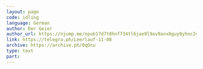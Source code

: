 ```yaml
---
layout: page
code: idling
language: German
author: Der Geier
author_url: https://njump.me/npub17d7t8hnf734tl6jae9l9av9anx8guy0yhnc2vd9w22vgcvrazs8qjtsnpu
link: https://telegra.ph/Leerlauf-11-08
archive: https://archive.ph/0qOcu
type: text
part: 
---
```

